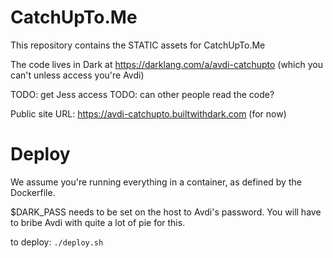 # CatchUpTo.Me

This repository contains the STATIC assets for CatchUpTo.Me

The code lives in Dark at https://darklang.com/a/avdi-catchupto (which you can't unless access you're Avdi)

TODO: get Jess access
TODO: can other people read the code?

Public site URL: https://avdi-catchupto.builtwithdark.com (for now)

# Deploy

We assume you're running everything in a container, as defined by the Dockerfile. 

$DARK_PASS needs to be set on the host to Avdi's password. You will have to bribe Avdi with quite a lot of pie for this.

to deploy: `./deploy.sh`